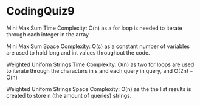 # CodingQuiz9

Mini Max Sum Time Complexity:
O(n) as a for loop is needed to iterate through each integer in the array

Mini Max Sum Space Complexity:
O(c) as a constant number of variables are used to hold
long and int values throughout the code.

Weighted Uniform Strings Time Complexity:
O(n) as two for loops are used to iterate through the
characters in s and each query in query, and O(2n) ~ O(n)

Weighted Uniform Strings Space Complexity:
O(n) as the the list results is created to store
n (the amount of queries) strings.
